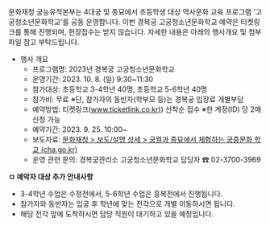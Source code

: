 문화재청 궁능유적본부는 4대궁 및 종묘에서 초등학생 대상 역사문화 교육 프로그램 '고궁청소년문화학교'를 공동 운영합니다.
이번 경복궁 고궁청소년문화학교 예약은 티켓링크를 통해 진행되며, 현장접수는 받지 않습니다. 자세한 내용은 아래의 행사개요 및 첨부파일 참고 부탁드립니다.

- 행사 개요
  - 프로그램명: 2023년 경복궁 고궁청소년문화학교
  - 운영기간: 2023. 10. 8. (일) 9:30~11:30
  - 참가대상: 초등학교 3-4학년 40명, 초등학교 5-6학년 40명
  - 참가비: 무료 ※단, 참가자의 동반자(학부모 등)는 경복궁 입장료 개별부담
  - 예약방법: 티켓링크([www.ticketlink.co.kr)](http://www.ticketlink.co.kr)) 선착순 접수 ※한 계정(ID) 당 2매 신청 가능
  - 예약기간: 2023. 9. 25. 10:00~
  - 보도자료: [문화재청 > 보도/설명 상세 > 궁궐과 종묘에서 체험하는 궁중문화 학교 (cha.go.kr)](https://www.cha.go.kr/newsBbz/selectNewsBbzView.do?newsItemId=155704364&sectionId=b_sec_1&mn=NS_01_02)
  - 운영 관련 문의: 경복궁관리소 고궁청소년문화학교 담당자 ☎ 02-3700-3969

**ㅁ 예악자 대상 추가 안내사항**
- 3-4학년 수업은 수정전에서, 5-6학년 수업은 흥복전에서 진행됩니다.
- 참가자와 동반자는 입궁 후 학년에 맞는 전각으로 개별 이동하시면 됩니다.
- 해당 전각 앞에 도착하시면 담당 직원이 대기하고 있을 예정입니다.